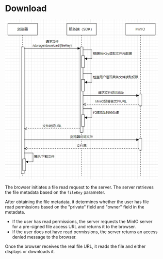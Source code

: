 # Download

![File Download Logic Sequence Diagram](../../../public/image/文件下载时序图.png)

The browser initiates a file read request to the server. The server retrieves the file metadata based on the `fileKey` parameter. 

After obtaining the file metadata, it determines whether the user has file read permissions based on the "private" field and "owner" field in the metadata.

* If the user has read permissions, the server requests the MinIO server for a pre-signed file access URL and returns it to the browser.
* If the user does not have read permissions, the server returns an access denied message to the browser.

Once the browser receives the real file URL, it reads the file and either displays or downloads it.